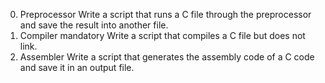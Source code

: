 0. Preprocessor
Write a script that runs a C file through the preprocessor and save the result into another file.
1. Compiler
mandatory 
Write a script that compiles a C file but does not link.
2. Assembler
Write a script that generates the assembly code of a C code and save it in an output file.
